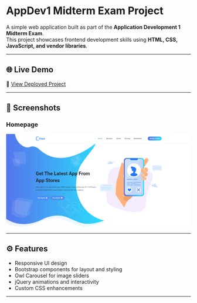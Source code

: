 # AppDev1 Midterm Exam Project  

A simple web application built as part of the **Application Development 1 Midterm Exam**.  
This project showcases frontend development skills using **HTML, CSS, JavaScript, and vendor libraries**.  

---

## 🌐 Live Demo  
🔗 [View Deployed Project](https://Lvly-00.github.io/appdev1-midterm-exam/)  

---

## 📸 Screenshots  

### Homepage  
![Homepage Screenshot](public/assets/images/1.png)  


---

## ⚙️ Features  
- Responsive UI design  
- Bootstrap components for layout and styling  
- Owl Carousel for image sliders  
- jQuery animations and interactivity  
- Custom CSS enhancements  

---
